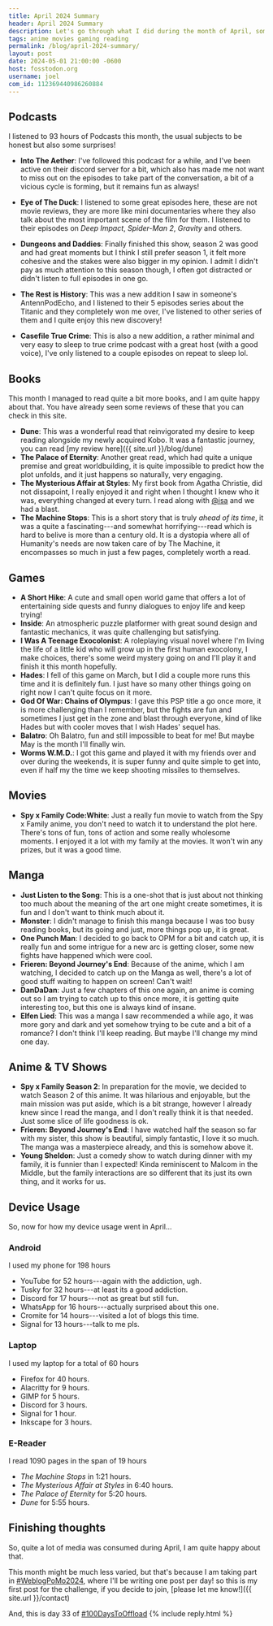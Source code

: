 ```yaml
---
title: April 2024 Summary
header: April 2024 Summary
description: Let's go through what I did during the month of April, some gaming, some movies, some anime, podcasts and more stuff!
tags: anime movies gaming reading
permalink: /blog/april-2024-summary/
layout: post
date: 2024-05-01 21:00:00 -0600
host: fosstodon.org
username: joel
com_id: 112369440986260884
---
```


## Podcasts

I listened to 93 hours of Podcasts this month, the usual subjects to be honest but also some surprises!

- __Into The Aether__: I've followed this podcast for a while, and I've been active on their discord server for a bit, which also has made me not want to miss out on the episodes to take part of the conversation, a bit of a vicious cycle is forming, but it remains fun as always!

- __Eye of The Duck__: I listened to some great episodes here, these are not movie reviews, they are more like mini documentaries where they also talk about the most important scene of the film for them. I listened to their episodes on _Deep Impact_, _Spider-Man 2_, _Gravity_ and others.

- __Dungeons and Daddies__: Finally finished this show, season 2 was good and had great moments but I think I still prefer season 1, it felt more cohesive and the stakes were also bigger in my opinion. I admit I didn't pay as much attention to this season though, I often got distracted or didn't listen to full episodes in one go.

- __The Rest is History__: This was a new addition I saw in someone's AntennPodEcho, and I listened to their 5 episodes series about the Titanic and they completely won me over, I've listened to other series of them and I quite enjoy this new discovery!

- __Casefile True Crime__: This is also a new addition, a rather minimal and very easy to sleep to true crime podcast with a great host (with a good voice), I've only listened to a couple episodes on repeat to sleep lol.

## Books

This month I managed to read quite a bit more books, and I am quite happy about that. You have already seen some reviews of these that you can check in this site.

- __Dune__: This was a wonderful read that reinvigorated my desire to keep reading alongside my newly acquired Kobo. It was a fantastic journey, you can read [my review here]({{ site.url }}/blog/dune)
- __The Palace of Eternity__: Another great read, which had quite a unique premise and great worldbuilding, it is quite impossible to predict how the plot unfolds, and it just happens so naturally, very engaging.
- __The Mysterious Affair at Styles__: My first book from Agatha Christie, did not dissapoint, I really enjoyed it and right when I thought I knew who it was, everything changed at every turn. I read along with [@isa](https://citrus.farm/@isa) and we had a blast.
- __The Machine Stops__: This is a short story that is truly _ahead of its time_, it was a quite a fascinating---and somewhat horrifying---read which is hard to belive is more than a century old. It is a dystopia where all of Humanity's needs are now taken care of by The Machine, it encompasses so much in just a few pages, completely worth a read.

## Games

- __A Short Hike__: A cute and small open world game that offers a lot of entertaining side quests and funny dialogues to enjoy life and keep trying!
- __Inside__: An atmospheric puzzle platformer with great sound design and fantastic mechanics, it was quite challenging but satisfying.
- __I Was A Teenage Exocolonist__: A roleplaying visual novel where I'm living the life of a little kid who will grow up in the first human exocolony, I make choices, there's some weird mystery going on and I'll play it and finish it this month hopefully.
- __Hades__: I fell of this game on March, but I did a couple more runs this time and it is definitely fun. I just have so many other things going on right now I can't quite focus on it more.
- __God Of War: Chains of Olympus__: I gave this PSP title a go once more, it is more challenging than I remember, but the fights are fun and sometimes I just get in the zone and blast through everyone, kind of like Hades but with cooler moves that I wish Hades' sequel has.
- __Balatro__: Oh Balatro, fun and still impossible to beat for me! But maybe May is the month I'll finally win.
- __Worms W.M.D.__: I got this game and played it with my friends over and over during the weekends, it is super funny and quite simple to get into, even if half my the time we keep shooting missiles to themselves.

## Movies

- __Spy x Family Code:White__: Just a really fun movie to watch from the Spy x Family anime, you don't need to watch it to understand the plot here. There's tons of fun, tons of action and some really wholesome moments. I enjoyed it a lot with my family at the movies. It won't win any prizes, but it was a good time.

## Manga

- __Just Listen to the Song__: This is a one-shot that is just about not thinking too much about the meaning of the art one might create sometimes, it is fun and I don't want to think much about it.
- __Monster__: I didn't manage to finish this manga because I was too busy reading books, but its going and just, more things pop up, it is great.
- __One Punch Man__: I decided to go back to OPM for a bit and catch up, it is really fun and some intrigue for a new arc is getting closer, some new fights have happened which were cool.
- __Frieren: Beyond Journey's End__: Because of the anime, which I am watching, I decided to catch up on the Manga as well, there's a lot of good stuff waiting to happen on screen! Can't wait!
- __DanDaDan__: Just a few chapters of this one again, an anime is coming out so I am trying to catch up to this once more, it is getting quite interesting too, but this one is always kind of insane.
- __Elfen Lied__: This was a manga I saw recommended a while ago, it was more gory and dark and yet somehow trying to be cute and a bit of a romance? I don't think I'll keep reading. But maybe I'll change my mind one day.

## Anime & TV Shows

- __Spy x Family Season 2__: In preparation for the movie, we decided to watch Season 2 of this anime. It was hilarious and enjoyable, but the main mission was put aside, which is a bit strange, however I already knew since I read the manga, and I don't really think it is that needed. Just some slice of life goodness is ok.
- __Frieren: Beyond Journey's End__: I have watched half the season so far with my sister, this show is beautiful, simply fantastic, I love it so much. The manga was a masterpiece already, and this is somehow above it.
- __Young Sheldon__: Just a comedy show to watch during dinner with my family, it is funnier than I expected! Kinda reminiscent to Malcom in the Middle, but the family interactions are so different that its just its own thing, and it works for us.

## Device Usage

So, now for how my device usage went in April...

### Android

I used my phone for 198 hours

- YouTube for 52 hours---again with the addiction, ugh.
- Tusky for 32 hours---at least its a good addiction.
- Discord for 17 hours---not as great but still fun.
- WhatsApp for 16 hours---actually surprised about this one.
- Cromite for 14 hours---visited a lot of blogs this time.
- Signal for 13 hours---talk to me pls.

### Laptop

I used my laptop for a total of 60 hours

- Firefox for 40 hours.
- Alacritty for 9 hours.
- GIMP for 5 hours.
- Discord for 3 hours.
- Signal for 1 hour.
- Inkscape for 3 hours.

### E-Reader

I read 1090 pages in the span of 19 hours

- _The Machine Stops_ in 1:21 hours.
- _The Mysterious Affair at Styles_ in 6:40 hours.
- _The Palace of Eternity_ for 5:20 hours.
- _Dune_ for 5:55 hours.


## Finishing thoughts

So, quite a lot of media was consumed during April, I am quite happy about that.

This month might be much less varied, but that's because I am taking part in [#WeblogPoMo2024](https://weblog.anniegreens.lol/weblog-posting-month-2024), where I'll be writing one post per day! so this is my first post for the challenge, if you decide to join, [please let me know!]({{ site.url }}/contact)

And, this is day 33 of [#100DaysToOffload](https://100daystooffload.com)
{% include reply.html %}
